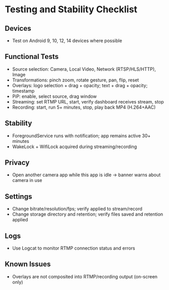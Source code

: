 # Testing and Stability Checklist

## Devices
- Test on Android 9, 10, 12, 14 devices where possible

## Functional Tests
- Source selection: Camera, Local Video, Network (RTSP/HLS/HTTP), Image
- Transformations: pinch zoom, rotate gesture, pan, flip, reset
- Overlays: logo selection + drag + opacity; text + drag + opacity; timestamp
- PiP: enable, select source, drag window
- Streaming: set RTMP URL, start, verify dashboard receives stream, stop
- Recording: start, run 5+ minutes, stop, play back MP4 (H.264+AAC)

## Stability
- ForegroundService runs with notification; app remains active 30+ minutes
- WakeLock + WifiLock acquired during streaming/recording

## Privacy
- Open another camera app while this app is idle → banner warns about camera in use

## Settings
- Change bitrate/resolution/fps; verify applied to stream/record
- Change storage directory and retention; verify files saved and retention applied

## Logs
- Use Logcat to monitor RTMP connection status and errors

## Known Issues
- Overlays are not composited into RTMP/recording output (on-screen only)
